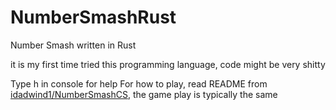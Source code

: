 # NumberSmashRust
Number Smash written in Rust

it is my first time tried this programming language, code might be very shitty

Type h in console for help
For how to play, read README from [idadwind1/NumberSmashCS](https://github.com/idadwind1/NumberSmashCS), the game play is typically the same
